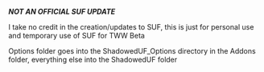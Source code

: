 ***NOT AN OFFICIAL SUF UPDATE***

I take no credit in the creation/updates to SUF, this is just for personal use and temporary use of SUF for TWW Beta

Options folder goes into the ShadowedUF_Options directory in the Addons folder, everything else into the ShadowedUF folder
